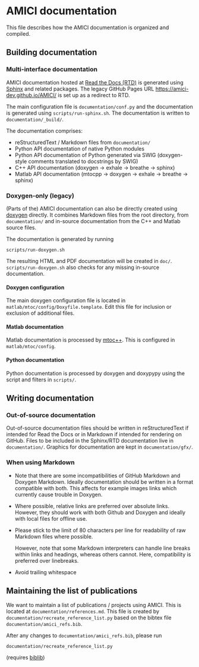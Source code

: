 # AMICI documentation

This file describes how the AMICI documentation is organized and compiled.

## Building documentation

### Multi-interface documentation

AMICI documentation hosted at [Read the Docs (RTD)](https://amici.readthedocs.io/) is
generated using [Sphinx](https://www.sphinx-doc.org/) and related packages.
The legacy GitHub Pages URL https://amici-dev.github.io/AMICI/ is set up as a
redirect to RTD.

The main configuration file is `documentation/conf.py` and the documentation
is generated using `scripts/run-sphinx.sh`. The documentation is written to
`documentation/_build/`.

The documentation comprises:

* reStructuredText / Markdown files from `documentation/`
* Python API documentation of native Python modules
* Python API documentation of Python generated via SWIG (doxygen-style comments
  translated to docstrings by SWIG)
* C++ API documentation (doxygen -> exhale -> breathe -> sphinx)
* Matlab API documentation (mtocpp -> doxygen -> exhale -> breathe -> sphinx)

### Doxygen-only (legacy)

(Parts of the) AMICI documentation can also be directly created using
[doxygen](http://www.doxygen.nl/) directly. It combines Markdown files from
the root directory, from `documentation/` and in-source documentation from the
C++ and Matlab source files.

The documentation is generated by running

    scripts/run-doxygen.sh

The resulting HTML and PDF documentation will be created in `doc/`.
`scripts/run-doxygen.sh` also checks for any missing in-source documentation.

#### Doxygen configuration

The main doxygen configuration file is located in
`matlab/mtoc/config/Doxyfile.template`. Edit this file for inclusion or
exclusion of additional files.

#### Matlab documentation

Matlab documentation is processed by
[mtoc++](https://www.morepas.org/software/mtocpp/docs/tools.html).
This is configured in `matlab/mtoc/config`.

#### Python documentation

Python documentation is processed by doxygen and doxypypy using the script and
filters in `scripts/`.


## Writing documentation

### Out-of-source documentation

Out-of-source documentation files should be written in reStructuredText if
intended for Read the Docs or in Markdown if intended for rendering on GitHub.
Files to be included in the Sphinx/RTD documentation live in `documentation/`.
Graphics for documentation are kept in `documentation/gfx/`.

### When using Markdown

* Note that there are some incompatibilities of GitHub Markdown and Doxygen
  Markdown. Ideally documentation should be written in a format compatible with
  both.
  This affects for example images links which currently cause trouble in
  Doxygen.

* Where possible, relative links are preferred over absolute links. However,
  they should work with both Github and Doxygen and ideally with local files
  for offline use.

* Please stick to the limit of 80 characters per line for readability of raw
  Markdown files where possible. 

  However, note that some Markdown interpreters can handle line breaks within
  links and headings, whereas others cannot. Here, compatibility is preferred
  over linebreaks. 
  
* Avoid trailing whitespace

## Maintaining the list of publications

We want to maintain a list of publications / projects using AMICI. This is
located at `documentation/references.md`. This file is created by
`documentation/recreate_reference_list.py` based on
the bibtex file `documentation/amici_refs.bib`.

After any changes to `documentation/amici_refs.bib`, please run

    documentation/recreate_reference_list.py

(requires [biblib](https://github.com/aclements/biblib))
